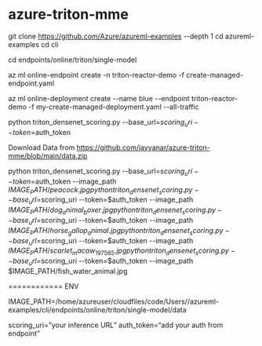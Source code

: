 # azure-triton-mme

git clone https://github.com/Azure/azureml-examples --depth 1
cd azureml-examples
cd cli

cd endpoints/online/triton/single-model

az ml online-endpoint create -n triton-reactor-demo -f create-managed-endpoint.yaml

az ml online-deployment create --name blue --endpoint triton-reactor-demo -f my-create-managed-deployment.yaml --all-traffic


python triton_densenet_scoring.py --base_url=$scoring_uri --token=$auth_token


Download Data from  https://github.com/jayyanar/azure-triton-mme/blob/main/data.zip

python triton_densenet_scoring.py --base_url=$scoring_uri --token=$auth_token --image_path $IMAGE_PATH/peacock.jpg
python triton_densenet_scoring.py --base_url=$scoring_uri --token=$auth_token --image_path $IMAGE_PATH/dog_animal_boxer.jpg
python triton_densenet_scoring.py --base_url=$scoring_uri --token=$auth_token --image_path $IMAGE_PATH/horse_gallop_animal.jpg
python triton_densenet_scoring.py --base_url=$scoring_uri --token=$auth_token --image_path $IMAGE_PATH/scarlet_macaw_197565.jpg
python triton_densenet_scoring.py --base_url=$scoring_uri --token=$auth_token --image_path $IMAGE_PATH/fish_water_animal.jpg


============
ENV

IMAGE_PATH=/home/azureuser/cloudfiles/code/Users/<yourworkspace>/azureml-examples/cli/endpoints/online/triton/single-model/data


scoring_uri=”your inference URL”
auth_token=“add your auth from endpoint”
